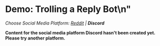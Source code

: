 # Demo: Trolling a Reply Bot\n"
_Choose Social Media Platform: <a href='../../../reddit/ch07_trolling/05_trolling_reply_bot/03_demo_reply_bot.html'>Reddit</a> | __Discord___

__Content for the social media platform Discord hasn't been created yet. Please try another platform.__